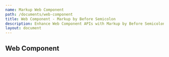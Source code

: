 ```yaml
---
name: Markup Web Component
path: /documents/web-component
title: Web Component - Markup by Before Semicolon
description: Enhance Web Component APIs with Markup by Before Semicolon
layout: document
---
```


## Web Component
